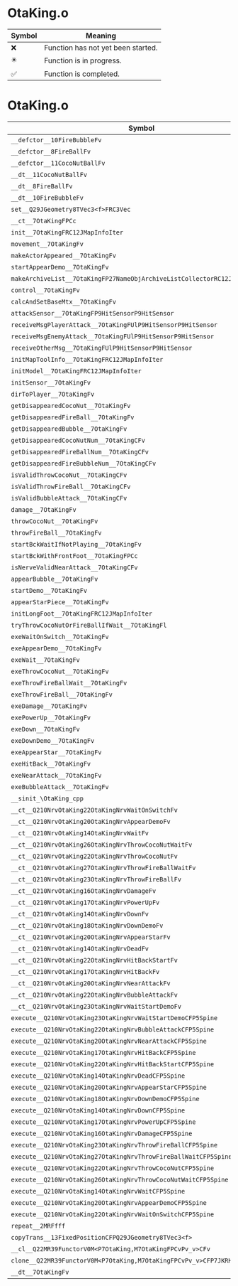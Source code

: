 # OtaKing.o
| Symbol | Meaning 
| ------------- | ------------- 
| :x: | Function has not yet been started. 
| :eight_pointed_black_star: | Function is in progress. 
| :white_check_mark: | Function is completed. 


# OtaKing.o
| Symbol | Decompiled? |
| ------------- | ------------- |
| `__defctor__10FireBubbleFv` | :x: |
| `__defctor__8FireBallFv` | :x: |
| `__defctor__11CocoNutBallFv` | :x: |
| `__dt__11CocoNutBallFv` | :x: |
| `__dt__8FireBallFv` | :x: |
| `__dt__10FireBubbleFv` | :x: |
| `set__Q29JGeometry8TVec3<f>FRC3Vec` | :x: |
| `__ct__7OtaKingFPCc` | :x: |
| `init__7OtaKingFRC12JMapInfoIter` | :x: |
| `movement__7OtaKingFv` | :x: |
| `makeActorAppeared__7OtaKingFv` | :x: |
| `startAppearDemo__7OtaKingFv` | :x: |
| `makeArchiveList__7OtaKingFP27NameObjArchiveListCollectorRC12JMapInfoIter` | :x: |
| `control__7OtaKingFv` | :x: |
| `calcAndSetBaseMtx__7OtaKingFv` | :x: |
| `attackSensor__7OtaKingFP9HitSensorP9HitSensor` | :x: |
| `receiveMsgPlayerAttack__7OtaKingFUlP9HitSensorP9HitSensor` | :x: |
| `receiveMsgEnemyAttack__7OtaKingFUlP9HitSensorP9HitSensor` | :x: |
| `receiveOtherMsg__7OtaKingFUlP9HitSensorP9HitSensor` | :x: |
| `initMapToolInfo__7OtaKingFRC12JMapInfoIter` | :x: |
| `initModel__7OtaKingFRC12JMapInfoIter` | :x: |
| `initSensor__7OtaKingFv` | :x: |
| `dirToPlayer__7OtaKingFv` | :x: |
| `getDisappearedCocoNut__7OtaKingFv` | :x: |
| `getDisappearedFireBall__7OtaKingFv` | :x: |
| `getDisappearedBubble__7OtaKingFv` | :x: |
| `getDisappearedCocoNutNum__7OtaKingCFv` | :x: |
| `getDisappearedFireBallNum__7OtaKingCFv` | :x: |
| `getDisappearedFireBubbleNum__7OtaKingCFv` | :x: |
| `isValidThrowCocoNut__7OtaKingCFv` | :x: |
| `isValidThrowFireBall__7OtaKingCFv` | :x: |
| `isValidBubbleAttack__7OtaKingCFv` | :x: |
| `damage__7OtaKingFv` | :x: |
| `throwCocoNut__7OtaKingFv` | :x: |
| `throwFireBall__7OtaKingFv` | :x: |
| `startBckWaitIfNotPlaying__7OtaKingFv` | :x: |
| `startBckWithFrontFoot__7OtaKingFPCc` | :x: |
| `isNerveValidNearAttack__7OtaKingCFv` | :x: |
| `appearBubble__7OtaKingFv` | :x: |
| `startDemo__7OtaKingFv` | :x: |
| `appearStarPiece__7OtaKingFv` | :x: |
| `initLongFoot__7OtaKingFRC12JMapInfoIter` | :x: |
| `tryThrowCocoNutOrFireBallIfWait__7OtaKingFl` | :x: |
| `exeWaitOnSwitch__7OtaKingFv` | :x: |
| `exeAppearDemo__7OtaKingFv` | :x: |
| `exeWait__7OtaKingFv` | :x: |
| `exeThrowCocoNut__7OtaKingFv` | :x: |
| `exeThrowFireBallWait__7OtaKingFv` | :x: |
| `exeThrowFireBall__7OtaKingFv` | :x: |
| `exeDamage__7OtaKingFv` | :x: |
| `exePowerUp__7OtaKingFv` | :x: |
| `exeDown__7OtaKingFv` | :x: |
| `exeDownDemo__7OtaKingFv` | :x: |
| `exeAppearStar__7OtaKingFv` | :x: |
| `exeHitBack__7OtaKingFv` | :x: |
| `exeNearAttack__7OtaKingFv` | :x: |
| `exeBubbleAttack__7OtaKingFv` | :x: |
| `__sinit_\OtaKing_cpp` | :x: |
| `__ct__Q210NrvOtaKing22OtaKingNrvWaitOnSwitchFv` | :x: |
| `__ct__Q210NrvOtaKing20OtaKingNrvAppearDemoFv` | :x: |
| `__ct__Q210NrvOtaKing14OtaKingNrvWaitFv` | :x: |
| `__ct__Q210NrvOtaKing26OtaKingNrvThrowCocoNutWaitFv` | :x: |
| `__ct__Q210NrvOtaKing22OtaKingNrvThrowCocoNutFv` | :x: |
| `__ct__Q210NrvOtaKing27OtaKingNrvThrowFireBallWaitFv` | :x: |
| `__ct__Q210NrvOtaKing23OtaKingNrvThrowFireBallFv` | :x: |
| `__ct__Q210NrvOtaKing16OtaKingNrvDamageFv` | :x: |
| `__ct__Q210NrvOtaKing17OtaKingNrvPowerUpFv` | :x: |
| `__ct__Q210NrvOtaKing14OtaKingNrvDownFv` | :x: |
| `__ct__Q210NrvOtaKing18OtaKingNrvDownDemoFv` | :x: |
| `__ct__Q210NrvOtaKing20OtaKingNrvAppearStarFv` | :x: |
| `__ct__Q210NrvOtaKing14OtaKingNrvDeadFv` | :x: |
| `__ct__Q210NrvOtaKing22OtaKingNrvHitBackStartFv` | :x: |
| `__ct__Q210NrvOtaKing17OtaKingNrvHitBackFv` | :x: |
| `__ct__Q210NrvOtaKing20OtaKingNrvNearAttackFv` | :x: |
| `__ct__Q210NrvOtaKing22OtaKingNrvBubbleAttackFv` | :x: |
| `__ct__Q210NrvOtaKing23OtaKingNrvWaitStartDemoFv` | :x: |
| `execute__Q210NrvOtaKing23OtaKingNrvWaitStartDemoCFP5Spine` | :x: |
| `execute__Q210NrvOtaKing22OtaKingNrvBubbleAttackCFP5Spine` | :x: |
| `execute__Q210NrvOtaKing20OtaKingNrvNearAttackCFP5Spine` | :x: |
| `execute__Q210NrvOtaKing17OtaKingNrvHitBackCFP5Spine` | :x: |
| `execute__Q210NrvOtaKing22OtaKingNrvHitBackStartCFP5Spine` | :x: |
| `execute__Q210NrvOtaKing14OtaKingNrvDeadCFP5Spine` | :x: |
| `execute__Q210NrvOtaKing20OtaKingNrvAppearStarCFP5Spine` | :x: |
| `execute__Q210NrvOtaKing18OtaKingNrvDownDemoCFP5Spine` | :x: |
| `execute__Q210NrvOtaKing14OtaKingNrvDownCFP5Spine` | :x: |
| `execute__Q210NrvOtaKing17OtaKingNrvPowerUpCFP5Spine` | :x: |
| `execute__Q210NrvOtaKing16OtaKingNrvDamageCFP5Spine` | :x: |
| `execute__Q210NrvOtaKing23OtaKingNrvThrowFireBallCFP5Spine` | :x: |
| `execute__Q210NrvOtaKing27OtaKingNrvThrowFireBallWaitCFP5Spine` | :x: |
| `execute__Q210NrvOtaKing22OtaKingNrvThrowCocoNutCFP5Spine` | :x: |
| `execute__Q210NrvOtaKing26OtaKingNrvThrowCocoNutWaitCFP5Spine` | :x: |
| `execute__Q210NrvOtaKing14OtaKingNrvWaitCFP5Spine` | :x: |
| `execute__Q210NrvOtaKing20OtaKingNrvAppearDemoCFP5Spine` | :x: |
| `execute__Q210NrvOtaKing22OtaKingNrvWaitOnSwitchCFP5Spine` | :x: |
| `repeat__2MRFfff` | :x: |
| `copyTrans__13FixedPositionCFPQ29JGeometry8TVec3<f>` | :x: |
| `__cl__Q22MR39FunctorV0M<P7OtaKing,M7OtaKingFPCvPv_v>CFv` | :x: |
| `clone__Q22MR39FunctorV0M<P7OtaKing,M7OtaKingFPCvPv_v>CFP7JKRHeap` | :x: |
| `__dt__7OtaKingFv` | :x: |
